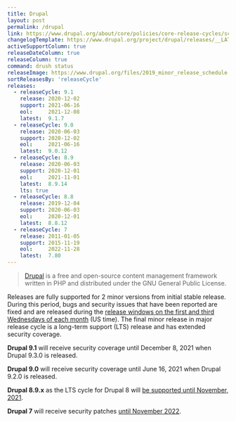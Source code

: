 ```yaml
---
title: Drupal
layout: post
permalink: /drupal
link: https://www.drupal.org/about/core/policies/core-release-cycles/schedule
changelogTemplate: https://www.drupal.org/project/drupal/releases/__LATEST__
activeSupportColumn: true
releaseDateColumn: true
releaseColumn: true
command: drush status
releaseImage: https://www.drupal.org/files/2019_minor_release_schedule.png
sortReleasesBy: 'releaseCycle'
releases:
  - releaseCycle: 9.1
    release: 2020-12-02
    support: 2021-06-16
    eol:     2021-12-08
    latest:  9.1.7
  - releaseCycle: 9.0
    release: 2020-06-03
    support: 2020-12-02
    eol:     2021-06-16
    latest:  9.0.12
  - releaseCycle: 8.9
    release: 2020-06-03
    support: 2020-12-01
    eol:     2021-11-01
    latest:  8.9.14
    lts: true
  - releaseCycle: 8.8
    release: 2019-12-04
    support: 2020-06-03
    eol:     2020-12-01
    latest:  8.8.12
  - releaseCycle: 7
    release: 2011-01-05
    support: 2015-11-19
    eol:     2022-11-28
    latest:  7.80
---
```


> [Drupal](https://www.drupal.org/) is a free and open-source content management framework written in PHP and distributed under the GNU General Public License.

Releases are fully supported for 2 minor versions from initial stable release. During this period, bugs and security issues that have been reported are fixed and are released during the [release windows on the first and third Wednesdays of each month](https://www.drupal.org/about/core/policies/core-release-cycles/schedule#windows) (US time). The final minor release in major release cycle is a long-term support (LTS) release and has extended security coverage.

**Drupal 9.1** will receive security coverage until December 8, 2021 when Drupal 9.3.0 is released.

**Drupal 9.0** will receive security coverage until June 16, 2021 when Drupal 9.2.0 is released.

**Drupal 8.9.x** as the LTS cycle for Drupal 8 will [be supported until November, 2021](https://www.drupal.org/about/core/policies/core-release-cycles/schedule#drupal-8-eol).

**Drupal 7** will receive security patches [until November 2022](https://www.drupal.org/about/core/policies/core-release-cycles/schedule#drupal-7-eol).
